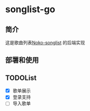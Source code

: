 # songlist-go

## 简介

这是歌曲列表[Noko-songlist](https://github.com/FangDingli/noko-songlist) 的后端实现

## 部署和使用



## TODOList

- [x] 歌单展示
- [x] 登录支持
- [ ] 导入歌单
